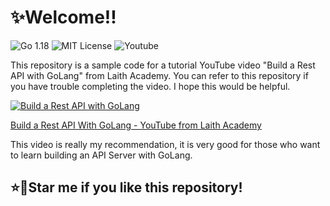 # ✨Welcome!!
![Go 1.18](https://img.shields.io/github/go-mod/go-version/shion1305/GoApiTutorial220701?logo=go)
![MIT License](https://img.shields.io/github/license/shion1305/GoApiTutorial220701)
![Youtube](https://img.shields.io/badge/YouTube-Tutorial%20Video%20is%20here-%23FF0000?logo=youtube)


This repository is a sample code for a tutorial YouTube video "Build a Rest API with GoLang" from Laith Academy.
You can refer to this repository if you have trouble completing the video.
I hope this would be helpful.

[![Build a Rest API with GoLang](http://img.youtube.com/vi/d_L64KT3SFM/0.jpg)](https://www.youtube.com/watch?v=d_L64KT3SFM)

[Build a Rest API With GoLang - YouTube from Laith Academy](https://www.youtube.com/watch?v=d_L64KT3SFM)

This video is really my recommendation, it is very good for those who want to learn building an API Server with GoLang.

## ⭐🌟Star me if you like this repository!
